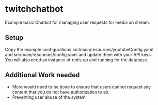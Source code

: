 # twitchchatbot
Example basic Chatbot for managing user requests for media on stream.

## Setup
Copy the example configurations src/main/resources/youtubeConfig.yaml and src/main/resources/config.yaml and update them with your API keys. You will also need an instance of redis up and running for the database.

## Additional Work needed
* More would need to be done to ensure that users cannot request any content that you do not have authorization to air.
* Preventing user abuse of the system
